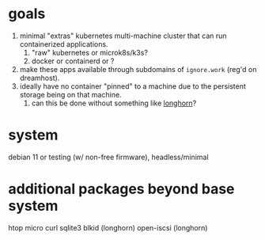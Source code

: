 # goals
1. minimal "extras" kubernetes multi-machine cluster that can run containerized applications.
	1. "raw" kubernetes or microk8s/k3s?
	2. docker or containerd or <something else>?
2. make these apps available through subdomains of `ignore.work` (reg'd on dreamhost).
3. ideally have no container "pinned" to a machine due to the persistent storage being on that machine.
	1. can this be done without something like [longhorn](https://longhorn.io/)?

# system
debian 11 or testing (w/ non-free firmware), headless/minimal

# additional packages beyond base system
htop
micro
curl
sqlite3
blkid (longhorn)
open-iscsi (longhorn)